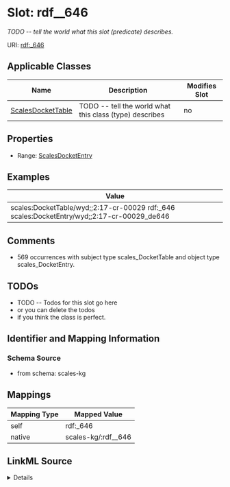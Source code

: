 

# Slot: rdf__646


_TODO -- tell the world what this slot (predicate) describes._





URI: [rdf:_646](http://www.w3.org/1999/02/22-rdf-syntax-ns#_646)



<!-- no inheritance hierarchy -->





## Applicable Classes

| Name | Description | Modifies Slot |
| --- | --- | --- |
| [ScalesDocketTable](../classes/ScalesDocketTable.md) | TODO -- tell the world what this class (type) describes |  no  |







## Properties

* Range: [ScalesDocketEntry](../classes/ScalesDocketEntry.md)






## Examples

| Value |
| --- |
| scales:DocketTable/wyd;;2:17-cr-00029 rdf:_646 scales:DocketEntry/wyd;;2:17-cr-00029_de646 |

## Comments

* 569 occurrences with subject type scales_DocketTable and object type scales_DocketEntry.

## TODOs

* TODO -- Todos for this slot go here
* or you can delete the todos
* if you think the class is perfect.

## Identifier and Mapping Information







### Schema Source


* from schema: scales-kg




## Mappings

| Mapping Type | Mapped Value |
| ---  | ---  |
| self | rdf:_646 |
| native | scales-kg/:rdf__646 |




## LinkML Source

<details>
```yaml
name: rdf__646
description: TODO -- tell the world what this slot (predicate) describes.
todos:
- TODO -- Todos for this slot go here
- or you can delete the todos
- if you think the class is perfect.
comments:
- 569 occurrences with subject type scales_DocketTable and object type scales_DocketEntry.
examples:
- value: scales:DocketTable/wyd;;2:17-cr-00029 rdf:_646 scales:DocketEntry/wyd;;2:17-cr-00029_de646
from_schema: scales-kg
rank: 1000
slot_uri: rdf:_646
alias: rdf__646
domain_of:
- scales_DocketTable
range: scales_DocketEntry

```
</details>